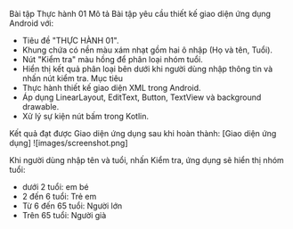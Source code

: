 Bài tập Thực hành 01
Mô tả
Bài tập yêu cầu thiết kế giao diện ứng dụng Android với:
- Tiêu đề "THỰC HÀNH 01".
- Khung chứa có nền màu xám nhạt gồm hai ô nhập (Họ và tên, Tuổi).
- Nút "Kiểm tra" màu hồng để phân loại nhóm tuổi.
- Hiển thị kết quả phân loại bên dưới khi người dùng nhập thông tin và nhấn nút kiểm tra.
 Mục tiêu
- Thực hành thiết kế giao diện XML trong Android.
- Áp dụng LinearLayout, EditText, Button, TextView và background drawable.
- Xử lý sự kiện nút bấm trong Kotlin.

 Kết quả đạt được
Giao diện ứng dụng sau khi hoàn thành:
[Giao diện ứng dụng] ![images/screenshot.png]


 Khi người dùng nhập tên và tuổi, nhấn Kiểm tra, ứng dụng sẽ hiển thị nhóm tuổi:
- dưới 2 tuổi: em bé
- 2 đến 6 tuổi: Trẻ em
- Từ 6 đến 65 tuổi: Người lớn
- Trên 65 tuổi: Người già
